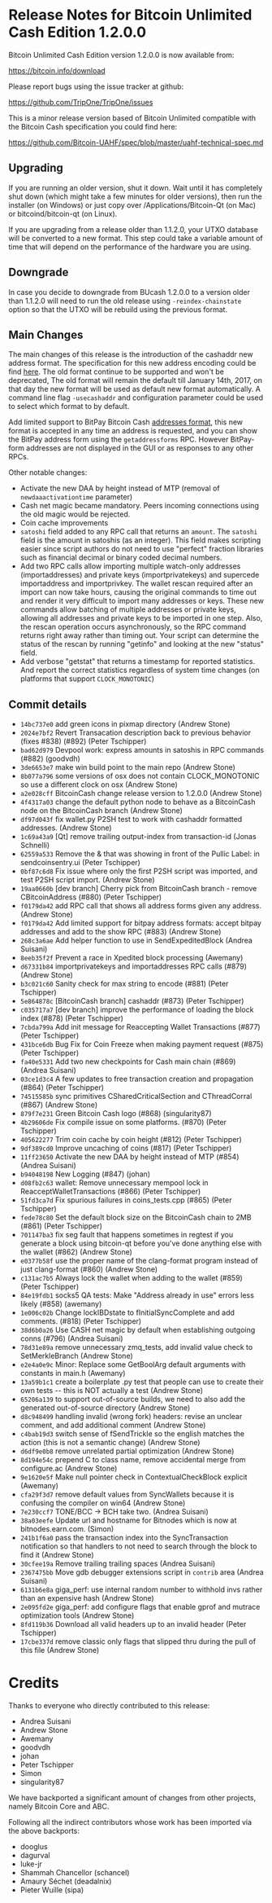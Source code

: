 Release Notes for Bitcoin Unlimited Cash Edition 1.2.0.0
=========================================================

Bitcoin Unlimited Cash Edition version 1.2.0.0 is now available from:

  <https://bitcoin.info/download>

Please report bugs using the issue tracker at github:

  <https://github.com/TripOne/TripOne/issues>

This is a minor release version based of Bitcoin Unlimited compatible
with the Bitcoin Cash specification you could find here:

https://github.com/Bitcoin-UAHF/spec/blob/master/uahf-technical-spec.md


Upgrading
---------

If you are running an older version, shut it down. Wait until it has completely
shut down (which might take a few minutes for older versions), then run the
installer (on Windows) or just copy over /Applications/Bitcoin-Qt (on Mac) or
bitcoind/bitcoin-qt (on Linux).

If you are upgrading from a release older than 1.1.2.0, your UTXO database will be converted
to a new format. This step could take a variable amount of time that will depend
on the performance of the hardware you are using.

Downgrade
---------

In case you decide to downgrade from BUcash 1.2.0.0 to a version older than 1.1.2.0
will need to run the old release using `-reindex-chainstate` option so that the
UTXO will be rebuild using the previous format.

Main Changes
------------

The main changes of this release is the introduction of the cashaddr new address format.
The specification for this new address encoding could be find [here](https://github.com/Bitcoin-UAHF/spec/blob/master/cashaddr.md).
The old format continue to be supported and won't be deprecated, The old format will remain the default till January 14th, 2017, on
that day the new format will be used as default new format automatically.
A command line flag `-usecashaddr` and configuration parameter could be used to select which format to by default.

Add limited support to BitPay Bitcoin Cash [addresses format](https://support.bitpay.com/hc/en-us/articles/115004671663-BitPay-s-Adopted-Conventions-for-Bitcoin-Cash-Addresses-URIs-and-Payme), this new format is accepted in any time an address is requested, and you can show the BitPay address form using the `getaddressforms` RPC. However BitPay-form addresses are not displayed in the GUI or as responses to any other RPCs.

Other notable changes:

- Activate the new DAA by height instead of MTP (removal of `newdaaactivationtime` parameter)
- Cash net magic became mandatory. Peers incoming connections using the old magic would be rejected.
- Coin cache improvements
- `satoshi` field added to any RPC call that returns an `amount`. The `satoshi` field is the amount in satoshis (as an integer). This field makes scripting easier since script authors do not need to use "perfect" fraction libraries such as financial decimal or binary coded decimal numbers.
- Add two RPC calls allow importing multiple watch-only addresses (importaddresses) and private keys (importprivatekeys) and supercede importaddress and importprivkey. The wallet rescan required after an import can now take hours, causing the original commands to time out and render it very difficult to import many addresses or keys. These new commands allow batching of multiple addresses or private keys, allowing all addresses and private keys to be imported in one step. Also, the rescan operation occurs asynchronously, so the RPC command returns right away rather than timing out. Your script can determine the status of the rescan by running "getinfo" and looking at the new "status" field.
- Add verbose "getstat" that returns a timestamp for reported statistics. And report the correct statistics regardless of system time changes (on platforms that support `CLOCK_MONOTONIC`)

Commit details
--------------

- `14bc737e0` add green icons in pixmap directory (Andrew Stone)
- `2024e7bf2` Revert Transacation description back to previous behavior (fixes #838) (#892) (Peter Tschipper)
- `bad62d979` Devpool work: express amounts in satoshis in RPC commands (#882) (goodvdh)
- `3de6653e7` make win build point to the main repo (Andrew Stone)
- `8b077a796` some versions of osx does not contain CLOCK_MONOTONIC so use a different clock on osx (Andrew Stone)
- `a2e028cff` BitcoinCash change release version to 1.2.0.0 (Andrew Stone)
- `4f4317a03` change the default python node to behave as a BitcoinCash node on the BitcoinCash branch (Andrew Stone)
- `df97d043f` fix wallet.py P2SH test to work with cashaddr formatted addresses. (Andrew Stone)
- `1c69a43a9` [Qt] remove trailing output-index from transaction-id (Jonas Schnelli)
- `62559a533` Remove the & that was showing in front of the Pullic Label: in sendcoinsentry.ui (Peter Tschipper)
- `0bf87c6d8` Fix issue where only the first P2SH script was imported, and test P2SH script import. (Andrew Stone)
- `19aa0660b` [dev branch] Cherry  pick from BitcoinCash branch - remove CBitcoinAddress (#880) (Peter Tschipper)
- `f0179da42` add RPC call that shows all address forms given any address. (Andrew Stone)
- `f0179da42` Add limited support for bitpay address formats: accept bitpay addresses and add to the show RPC (#883) (Andrew Stone)
- `268c3a6ae` Add helper function to use in SendExpeditedBlock (Andrea Suisani)
- `8eeb35f2f` Prevent a race in Xpedited block processing (Awemany)
- `d67331b84` importprivatekeys and importaddresses RPC calls (#879) (Andrew Stone)
- `b3c021c60` Sanity check for max string to encode (#881) (Peter Tschipper)
- `5e864878c` [BitcoinCash branch] cashaddr (#873) (Peter Tschipper)
- `c035717a7` [dev branch] improve the performance of loading the block index (#878) (Peter Tschipper)
- `7cbda799a` Add init message for Reaccepting Wallet Transactions (#877) (Peter Tschipper)
- `431bce6db` Bug Fix for Coin Freeze when making payment request (#875) (Peter Tschipper)
- `fa40e5331` Add two new checkpoints for Cash main chain (#869) (Andrea Suisani)
- `03ce1d3c4` A few updates to free transaction creation and propagation (#864) (Peter Tschipper)
- `74515585b` sync primitives CSharedCriticalSection and CThreadCorral (#867) (Andrew Stone)
- `879f7e231` Green Bitcoin Cash logo (#868) (singularity87)
- `4b29606de` Fix compile issue on some platforms. (#870) (Peter Tschipper)
- `405622277` Trim coin cache by coin height (#812) (Peter Tschipper)
- `9df389cd0` Improve uncaching of coins (#817) (Peter Tschipper)
- `11ff23650` Activate the new DAA by height instead of MTP (#854) (Andrea Suisani)
- `b94048198` New Logging (#847) (johan)
- `d08fb2c63` wallet: Remove unnecessary mempool lock in ReacceptWalletTransactions (#866) (Peter Tschipper)
- `51fd3ca7d` Fix spurious failures in coins_tests.cpp (#865) (Peter Tschipper)
- `fede78c80` Set the default block size on the BitcoinCash chain to 2MB (#861) (Peter Tschipper)
- `701147ba3` fix seg fault that happens sometimes in regtest if you generate a block using bitcoin-qt before you've done anything else with the wallet (#862) (Andrew Stone)
- `e0377b58f` use the proper name of the clang-format program instead of just clang-format (#860) (Andrew Stone)
- `c131ac7b5` Always lock the wallet when adding to the wallet (#859) (Peter Tschipper)
- `84e19fdb1` socks5 QA tests: Make "Address already in use" errors less likely (#858) (awemany)
- `1e006c02b` Change lockIBDstate to fInitialSyncComplete and add comments. (#818) (Peter Tschipper)
- `38d6b0a26` Use CASH net magic by default when establishing outgoing conns (#796) (Andrea Suisani)
- `78d31e89a` remove unnecessary zmq_tests, add invalid value check to SetMerkleBranch (Andrew Stone)
- `e2e4a0e9c` Minor: Replace some GetBoolArg default arguments with constants in main.h (Awemany)
- `13a59b1c1` create a boilerplate .py test that people can use to create their own tests -- this is NOT actually a test (Andrew Stone)
- `65206a139` to support out-of-source builds, we need to also add the generated out-of-source directory (Andrew Stone)
- `d8c948499` handling invalid (wrong fork) headers: revise an unclear comment, and add additional comment (Andrew Stone)
- `c4bab19d3` switch sense of fSendTrickle so the english matches the action (this is not a semantic change) (Andrew Stone)
- `d6df9e0b8` remove unrelated partial optimization (Andrew Stone)
- `8d194e54c` prepend C to class name, remove accidental merge from configure.ac (Andrew Stone)
- `9e1620e5f` Make null pointer check in ContextualCheckBlock explicit (Awemany)
- `cfa29f3d7` remove default values from SyncWallets because it is confusing the compiler on win64 (Andrew Stone)
- `7e230ccf7` TONE/BCC -> BCH take two. (Andrea Suisani)
- `38a03eefe` Update url and hostname for Bitnodes which is now at bitnodes.earn.com. (Simon)
- `241b1f6a0` pass the transaction index into the SyncTransaction notification so that handlers to not need to search through the block to find it (Andrew Stone)
- `30cfee19a` Remove trailing trailing spaces (Andrea Suisani)
- `2367475bb` Move gdb debugger extensions script in `contrib` area (Andrea Suisani)
- `6131b6e8a` giga_perf: use internal random number to withhold invs rather than an expensive hash (Andrew Stone)
- `2e095fd2e` giga_perf: add configure flags that enable gprof and mutrace optimization tools (Andrew Stone)
- `8fd119b36` Download all valid headers up to an invalid header (Peter Tschipper)
- `17cbe337d` remove classic only flags that slipped thru during the pull of this file (Andrew Stone)

Credits
=======

Thanks to everyone who directly contributed to this release:

- Andrea Suisani
- Andrew Stone
- Awemany
- goodvdh
- johan
- Peter Tschipper
- Simon
- singularity87

We have backported a significant amount of changes from other projects, namely Bitcoin Core and ABC.

Following all the indirect contributors whose work has been imported via the above backports:

- dooglus
- dagurval
- luke-jr
- Shammah Chancellor (schancel)
- Amaury Séchet (deadalnix)
- Pieter Wuille (sipa)
